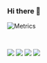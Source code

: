 ### Hi there 👋

<!--<div>
  <a href="https://github.com/rodrigoreis">
  <img height="180em" src="https://github-readme-stats.vercel.app/api?username=rodrigoreis&show_icons=true&theme=nightowl&include_all_commits=true&count_private=true"/>
  <img height="180em" src="https://github-readme-stats.vercel.app/api/top-langs/?username=rodrigoreis&layout=compact&langs_count=7&theme=nightowl"/>
</div>-->

![Metrics](https://metrics.lecoq.io/rodrigoreis)

  <p>&nbsp;</p>

<div> 
  <a href = "mailto:rodrigo@rodrigoreis.net" target="_blank"><img src="https://img.shields.io/badge/rodrigo@rodrigoreis.net-red?style=social&logo=gmail&logoColor=red"></a>
  <a href="https://instagram.com/rodrigosor" target="_blank"><img src="https://img.shields.io/badge/@rodrigosor-2.5k-%23E4405F?style=social&logo=instagram&logoColor=%23E4405F"></a>  
  <a href="https://www.linkedin.com/in/rodrigosor" target="_blank"><img src="https://img.shields.io/badge/@rodrigosor-1k-blue?style=social&logo=linkedin&logoColor=blue"></a>
  <a href="https://twitter.com/rodrigoreis" target="_blank"><img src="https://img.shields.io/twitter/follow/rodrigoreis?label=me%20siga%20%40rodrigoreis"></a>
</div>

